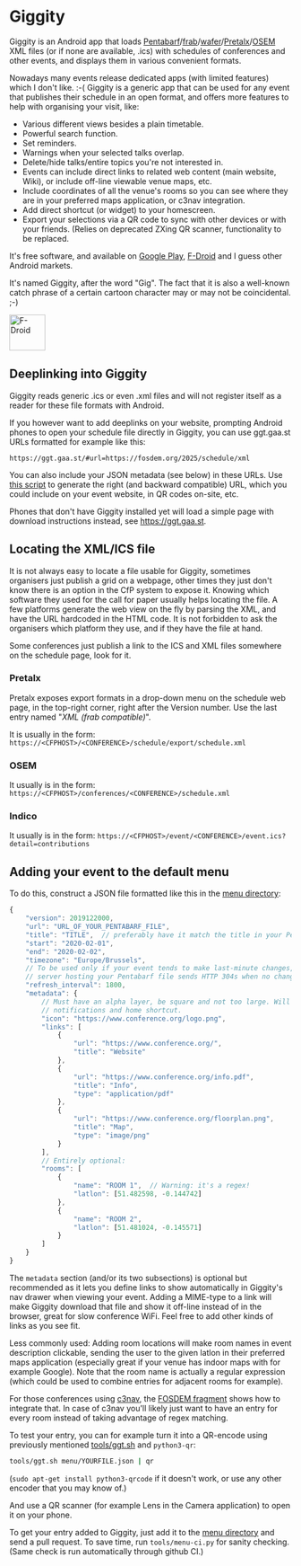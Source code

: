 # Giggity

Giggity is an Android app that loads
[Pentabarf](https://github.com/nevs/pentabarf)/[frab](https://github.com/frab/frab)/[wafer](https://github.com/CTPUG/wafer)/[Pretalx](https://github.com/pretalx/pretalx)/[OSEM](https://github.com/openSUSE/osem)
XML files (or if none are available, .ics) with schedules of conferences
and other events, and displays them in various convenient formats.

Nowadays many events release dedicated apps (with limited features) which I
don't like. :-( Giggity is a generic app that can be used for any event that
publishes their schedule in an open format, and offers more features to help
with organising your visit, like:

 * Various different views besides a plain timetable.
 * Powerful search function.
 * Set reminders.
 * Warnings when your selected talks overlap.
 * Delete/hide talks/entire topics you're not interested in.
 * Events can include direct links to related web content (main website,
   Wiki), or include off-line viewable venue maps, etc.
 * Include coordinates of all the venue's rooms so you can see where
   they are in your preferred maps application, or c3nav integration.
 * Add direct shortcut (or widget) to your homescreen.
 * Export your selections via a QR code to sync with other devices or with your
   friends. (Relies on deprecated ZXing QR scanner, functionality to be
   replaced.

It's free software, and available on [Google
Play](https://play.google.com/store/apps/details?id=net.gaast.giggity&hl=en),
[F-Droid](https://f-droid.org/repository/browse/?fdid=net.gaast.giggity)
and I guess other Android markets.

It's named Giggity, after the word "Gig". The fact that it is also a
well-known catch phrase of a certain cartoon character may or may not be
coincidental. ;-)

<a href="https://f-droid.org/app/net.gaast.giggity">
<img src="https://f-droid.org/badge/get-it-on.png" height="64" alt="F-Droid">
</a>

## Deeplinking into Giggity

Giggity reads generic .ics or even .xml files and will not register
itself as a reader for these file formats with Android.

If you however want to add deeplinks on your website, prompting Android
phones to open your schedule file directly in Giggity, you can use
ggt.gaa.st URLs formatted for example like this:

```
https://ggt.gaa.st/#url=https://fosdem.org/2025/schedule/xml
```

You can also include your JSON metadata (see below) in these URLs. Use
[this script](tools/ggt.sh) to generate the right (and backward compatible)
URL, which you could include on your event website, in QR codes on-site, etc.

Phones that don't have Giggity installed yet will load a simple page with
download instructions instead, see https://ggt.gaa.st.

## Locating the XML/ICS file

It is not always easy to locate a file usable for Giggity, sometimes organisers just publish a grid on a webpage, other times they just don't know there is an option in the CfP system to expose it. Knowing which software they used for the call for paper usually helps locating the file. A few platforms generate the web view on the fly by parsing the XML, and have the URL hardcoded in the HTML code. It is not forbidden to ask the organisers which platform they use, and if they have the file at hand.

Some conferences just publish a link to the ICS and XML files somewhere on the schedule page, look for it.

### Pretalx

Pretalx exposes export formats in a drop-down menu on the schedule web page, in the top-right corner, right after the Version number. Use the last entry named "*XML (frab compatible)*".

It is usually in the form: `https://<CFPHOST>/<CONFERENCE>/schedule/export/schedule.xml`

### OSEM

It usually is in the form: `https://<CFPHOST>/conferences/<CONFERENCE>/schedule.xml`

### Indico

It usually is in the form: `https://<CFPHOST>/event/<CONFERENCE>/event.ics?detail=contributions`

## Adding your event to the default menu

To do this, construct a JSON file formatted like this in the [menu directory](menu):

```js
{
	"version": 2019122000,
	"url": "URL_OF_YOUR_PENTABARF_FILE",
	"title": "TITLE",  // preferably have it match the title in your Pentabarf
	"start": "2020-02-01",
	"end": "2020-02-02",
	"timezone": "Europe/Brussels",
	// To be used only if your event tends to make last-minute changes, and allowed only if the
	// server hosting your Pentabarf file sends HTTP 304s when no changes are made:
	"refresh_interval": 1800,
	"metadata": {
		// Must have an alpha layer, be square and not too large. Will be used for
		// notifications and home shortcut.
		"icon": "https://www.conference.org/logo.png",
		"links": [
			{
				"url": "https://www.conference.org/",
				"title": "Website"
			},
			{
				"url": "https://www.conference.org/info.pdf",
				"title": "Info",
				"type": "application/pdf"
			},
			{
				"url": "https://www.conference.org/floorplan.png",
				"title": "Map",
				"type": "image/png"
			}
		],
		// Entirely optional:
		"rooms": [
			{
				"name": "ROOM 1",  // Warning: it's a regex!
				"latlon": [51.482598, -0.144742]
			},
			{
				"name": "ROOM 2",
				"latlon": [51.481024, -0.145571]
			}
		]
	}
}
```

The `metadata` section (and/or its two subsections) is optional but
recommended as it lets you define links to show automatically in
Giggity's nav drawer when viewing your event. Adding a MIME-type to a
link will make Giggity download that file and show it off-line instead
of in the browser, great for slow conference WiFi. Feel free to add other
kinds of links as you see fit.

Less commonly used: Adding room locations will make room names in event
description clickable, sending the user to the given latlon in their
preferred maps application (especially great if your venue has indoor
maps with for example Google). Note that the room name is actually a
regular expression (which could be used to combine entries for adjacent
rooms for example).

For those conferences using [c3nav](https://github.com/c3nav/c3nav), the
[FOSDEM fragment](menu/fosdem_2019.json) shows how to integrate that.
In case of c3nav you'll likely just want to have an entry for every
room instead of taking advantage of regex matching.

To test your entry, you can for example turn it into a QR-encode
using previously mentioned [tools/ggt.sh](tools/ggt.sh) and `python3-qr`:

```sh
tools/ggt.sh menu/YOURFILE.json | qr
```

(`sudo apt-get install python3-qrcode` if it doesn't work, or use any other
encoder that you may know of.)

And use a QR scanner (for example Lens in the Camera application) to open it
on your phone.

To get your entry added to Giggity, just add it to the [menu directory](menu) and
send a pull request. To save time, run `tools/menu-ci.py` for sanity checking. 
(Same check is run automatically through github CI.)
